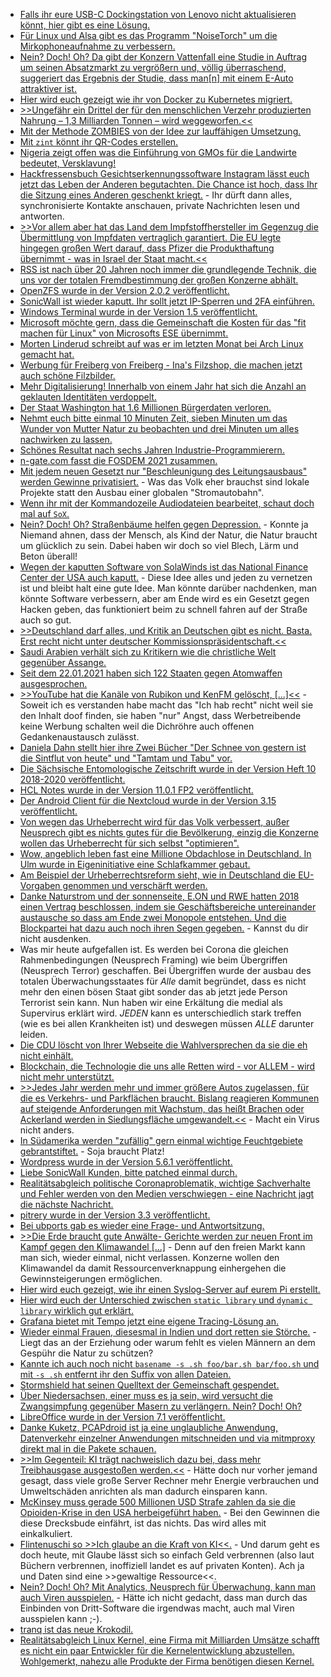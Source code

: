 * [Falls ihr eure USB-C Dockingstation von Lenovo nicht aktualisieren könnt, hier gibt es eine Lösung.](https://forums.lenovo.com/t5/Displays-Options-and-Accessories/Can-t-update-firmware-for-displayport-on-ThinkPad-USB-C-Dock-Gen2/m-p/4506706?page=3#5245822)
* [Für Linux und Alsa gibt es das Programm "NoiseTorch" um die Mirkophoneaufnahme zu verbessern.](https://www.onli-blogging.de/2008/Laermfilter-fuers-Mikrofon-unter-Alsa.html)
* [Nein? Doch! Oh? Da gibt der Konzern Vattenfall eine Studie in Auftrag um seinen Absatzmarkt zu vergrößern und, völlig überraschend, suggeriert das Ergebnis der Studie, dass man[n] mit einem E-Auto attraktiver ist.](https://www.sonnenseite.com/de/mobilitaet/darum-sind-fahrer-von-elektroautos-so-beliebt/)
* [Hier wird euch gezeigt wie ihr von Docker zu Kubernetes migriert.](https://www.opensourcerers.org/2021/02/01/how-to-go-from-docker-to-kubernetes-the-right-way/)
* [>>Ungefähr ein Drittel der für den menschlichen Verzehr produzierten Nahrung – 1,3 Milliarden Tonnen – wird weggeworfen.<<](https://netzfrauen.org/2021/02/01/foodwaste-6/)
* [Mit der Methode ZOMBIES von der Idee zur lauffähigen Umsetzung.](https://opensource.com/article/21/2/development-guide)
* [Mit `zint` könnt ihr QR-Codes erstellen.](https://opensource.com/article/21/2/zint-barcode-generator)
* [Nigeria zeigt offen was die Einführung von GMOs für die Landwirte bedeutet, Versklavung!](https://netzfrauen.org/2021/02/01/nigeria-4/)
* [Hackfressensbuch Gesichtserkennungssoftware Instagram lässt euch jetzt das Leben der Anderen begutachten. Die Chance ist hoch, dass Ihr die Sitzung eines Anderen geschenkt kriegt.](https://blog.fefe.de/?ts=9ee93b1b) - Ihr dürft dann alles, synchronisierte Kontakte anschauen, private Nachrichten lesen und antworten.
* [>>Vor allem aber hat das Land dem Impfstoffhersteller im Gegenzug die Übermittlung von Impfdaten vertraglich garantiert. Die EU legte hingegen großen Wert darauf, dass Pfizer die Produkthaftung übernimmt - was in Israel der Staat macht.<<](https://blog.fefe.de/?ts=9ee93b9a)
* [RSS ist nach über 20 Jahren noch immer die grundlegende Technik, die uns vor der totalen Fremdbestimmung der großen Konzerne abhält.](https://cloud.bazzline.net/index.php/apps/news/#/items/unread)
* [OpenZFS wurde in der Version 2.0.2 veröffentlicht.](https://www.phoronix.com/scan.php?page=news_item&px=OpenZFS-2.0.2-Released)
* [SonicWall ist wieder kaputt. Ihr sollt jetzt IP-Sperren und 2FA einführen.](https://www.bleepingcomputer.com/news/security/sonicwall-sma-100-zero-day-exploit-actively-used-in-the-wild/)
* [Windows Terminal wurde in der Version 1.5 veröffentlicht.](https://www.windowspro.de/news/windows-terminal-16-preview-erhaelt-gui-fuer-einstellungen-v15-nun-offizielles-release/04697)
* [Microsoft möchte gern, dass die Gemeinschaft die Kosten für das "fit machen für Linux" von Microsofts ESE übernimmt.](https://www.phoronix.com/scan.php?page=news_item&px=MS-ESE-Open-Source)
* [Morten Linderud schreibt auf was er im letzten Monat bei Arch Linux gemacht hat.](https://linderud.dev/blog/foss-activities-in-january-2020/)
* [Werbung für Freiberg von Freiberg - Ina's Filzshop, die machen jetzt auch schöne Filzbilder.](https://www.inasfilzshop.de/de/)
* [Mehr Digitalisierung! Innerhalb von einem Jahr hat sich die Anzahl an geklauten Identitäten verdoppelt.](https://www.bleepingcomputer.com/news/security/us-govt-number-of-identity-theft-reports-doubled-last-year/)
* [Der Staat Washington hat 1.6 Millionen Bürgerdaten verloren.](https://www.bleepingcomputer.com/news/security/data-breach-exposes-16-million-washington-unemployment-claims/)
* [Nehmt euch bitte einmal 10 Minuten Zeit, sieben Minuten um das Wunder von Mutter Natur zu beobachten und drei Minuten um alles nachwirken zu lassen.](https://www.nationalgeographic.com/animals/2019/02/time-lapse-film-shows-salamander-development/)
* [Schönes Resultat nach sechs Jahren Industrie-Programmierern.](https://chriskiehl.com/article/thoughts-after-6-years)
* [n-gate.com fasst die FOSDEM 2021 zusammen.](http://n-gate.com/fosdem/2021/02/01/0/)
* [Mit jedem neuen Gesetzt nur "Beschleunigung des Leitungsausbaus" werden Gewinne privatisiert.](https://www.sonnenseite.com/de/energie/oekostromausbau-schnellerer-ausbau-statt-mehr-lange-leitungen/) - Was das Volk eher brauchst sind lokale Projekte statt den Ausbau einer globalen "Stromautobahn".
* [Wenn ihr mit der Kommandozeile Audiodateien bearbeitet, schaut doch mal auf `SoX`.](https://opensource.com/article/20/2/linux-sox)
* [Nein? Doch! Oh? Straßenbäume helfen gegen Depression.](https://www.sonnenseite.com/de/wissenschaft/strassenbaeume-als-mittel-gegen-depressionen/) - Konnte ja Niemand ahnen, dass der Mensch, als Kind der Natur, die Natur braucht um glücklich zu sein. Dabei haben wir doch so viel Blech, Lärm und Beton überall!
* [Wegen der kaputten Software von SolaWinds ist das National Finance Center der USA auch kaputt.](https://www.bleepingcomputer.com/news/security/us-federal-payroll-agency-hacked-using-solarwinds-software-flaw/) - Diese Idee alles und jeden zu vernetzen ist und bleibt halt eine gute Idee. Man könnte darüber nachdenken, man könnte Software verbessern, aber am Ende wird es ein Gesetzt gegen Hacken geben, das funktioniert beim zu schnell fahren auf der Straße auch so gut.
* [>>Deutschland darf alles, und Kritik an Deutschen gibt es nicht. Basta. Erst recht nicht unter deutscher Kommissionspräsidentschaft.<<](https://martinsonneborn.de/aus-dem-naehkasten-der-kommission/)
* [Saudi Arabien verhält sich zu Kritikern wie die christliche Welt gegenüber Assange.](https://netzfrauen.org/2021/02/02/saudi-arabia-4/)
* [Seit dem 22.01.2021 haben sich 122 Staaten gegen Atomwaffen ausgesprochen.](https://weltnetz.tv/video/2448-atomwaffenverbotsvertrag-unterzeichnen)
* [>>YouTube hat die Kanäle von Rubikon und KenFM gelöscht, [...]<<](https://weltnetz.tv/video/2445-youtube-schmeisst-kenfm-raus) - Soweit ich es verstanden habe macht das "Ich hab recht" nicht weil sie den Inhalt doof finden, sie haben "nur" Angst, dass Werbetreibende keine Werbung schalten weil die Dichröhre auch offenen Gedankenaustausch zulässt.
* [Daniela Dahn stellt hier ihre Zwei Bücher "Der Schnee von gestern ist die Sintflut von heute" und "Tamtam und Tabu" vor.](https://weltnetz.tv/video/2432-ddr-schnee-von-gestern)
* [Die Sächsische Entomologische Zeitschrift wurde in der Version Heft 10 2018-2020 veröffentlicht.](https://sachsen.nabu.de/tiereundpflanzen/insektenundspinnen/29340.html)
* [HCL Notes wurde in der Version 11.0.1 FP2 veröffentlicht.](https://support.hcltechsw.com/csm?id=kb_article&sysparm_article=KB0086867&sys_kb_id=f9e514f11b42a8d0a2f48661cd4bcb0d)
* [Der Android Client für die Nextcloud wurde in der Version 3.15 veröffentlicht.](https://nextcloud.com/blog/android-client-3-15-is-here-bringing-ui-improvements-a-new-media-view-and-over-120-fixes-to-the-users/)
* [Von wegen das Urheberrecht wird für das Volk verbessert, außer Neusprech gibt es nichts gutes für die Bevölkerung, einzig die Konzerne wollen das Urheberrecht für sich selbst "optimieren".](https://netzpolitik.org/2021/lobbyismus-und-kampagnen-neues-gezerre-um-die-urheberrechtsreform/)
* [Wow, angeblich leben fast eine Millione Obdachlose in Deutschland. In Ulm wurde in Eigeninitiative eine Schlafkammer gebaut.](https://netzfrauen.org/2021/02/02/germany/)
* [Am Beispiel der Urheberrechtsreform sieht, wie in Deutschland die EU-Vorgaben genommen und verschärft werden.](https://freiheitsrechte.org/julia-reda-zur-urheberrechtsreform/)
* [Danke Naturstrom und der sonnenseite, E.ON und RWE hatten 2018 einen Vertrag beschlossen, indem sie Geschäftsbereiche untereinander austausche so dass am Ende zwei Monopole entstehen. Und die Blockpartei hat dazu auch noch ihren Segen gegeben.](https://www.sonnenseite.com/de/wirtschaft/naturstrom-statement-zur-zweiten-klage-gegen-den-e-on-rwe-deal/) - Kannst du dir nicht ausdenken.
* Was mir heute aufgefallen ist. Es werden bei Corona die gleichen Rahmenbedingungen (Neusprech Framing) wie beim Übergriffen (Neusprech Terror) geschaffen. Bei Übergriffen wurde der ausbau des totalen Überwachungsstaates für *Alle* damit begründet, dass es nicht mehr den einen bösen Staat gibt sonder das ab jetzt jede Person Terrorist sein kann. Nun haben wir eine Erkältung die medial als Supervirus erklärt wird. *JEDEN* kann es unterschiedlich stark treffen (wie es bei allen Krankheiten ist) und deswegen müssen *ALLE* darunter leiden.
* [Die CDU löscht von Ihrer Webseite die Wahlversprechen da sie die eh nicht einhält.](https://twitter.com/Senficon/status/1357009946471260160)
* [Blockchain, die Technologie die uns alle Retten wird - vor ALLEM - wird nicht mehr unterstützt.](https://blog.fefe.de/?ts=a2fcd932)
* [>>Jedes Jahr werden mehr und immer größere Autos zugelassen, für die es Verkehrs- und Parkflächen braucht. Bislang reagieren Kommunen auf steigende Anforderungen mit Wachstum, das heißt Brachen oder Ackerland werden in Siedlungsfläche umgewandelt.<<](https://www.sonnenseite.com/de/umwelt/staedte-im-kampf-gegen-ressourcenverbrauch-und-klimawandel/) - Macht ein Virus nicht anders.
* [In Südamerika werden "zufällig" gern einmal wichtige Feuchtgebiete gebrantstiftet.](https://www.sonnenseite.com/de/umwelt/weltnaturerbe-in-flammen/) - Soja braucht Platz!
* [Wordpress wurde in der Version 5.6.1 veröffentlicht.](https://wordpress.org/news/2021/02/wordpress-5-6-1-maintenance-release/)
* [Liebe SonicWall Kunden, bitte patched einmal durch.](https://www.bleepingcomputer.com/news/security/sonicwall-fixes-actively-exploited-sma-100-zero-day-vulnerability/)
* [Realitätsabgleich politische Coronaproblematik, wichtige Sachverhalte und Fehler werden von den Medien verschwiegen - eine Nachricht jagt die nächste Nachricht.](https://horstschulte.com/2021/arm-an-geist-dickes-portemonnaie/)
* [pitrery wurde in der Version 3.3 veröffentlicht.](https://www.postgresql.org/about/news/pitrery-33-released-2145/)
* [Bei ubports gab es wieder eine Frage- und Antwortsitzung.](https://ubports.com/de/blog/ubports-blogs-nachrichten-1/post/ubuntu-touch-q-a-93-3739)
* [>>Die Erde braucht gute Anwälte- Gerichte werden zur neuen Front im Kampf gegen den Klimawandel [...]](https://netzfrauen.org/2021/02/03/climatechange-12/) - Denn auf den freien Markt kann man sich, wieder einmal, nicht verlassen. Konzerne wollen den Klimawandel da damit Ressourcenverknappung einhergehen die Gewinnsteigerungen ermöglichen.
* [Hier wird euch gezeigt, wie ihr einen Syslog-Server auf eurem Pi erstellt.](https://pimylifeup.com/raspberry-pi-syslog-server/)
* [Hier wird euch der Unterschied zwischen `static library` und `dynamic library` wirklich gut erklärt.](https://opensource.com/article/21/2/linux-software-libraries)
* [Grafana bietet mit Tempo jetzt eine eigene Tracing-Lösung an.](https://opensource.com/article/21/2/tempo-distributed-tracing)
* [Wieder einmal Frauen, diesesmal in Indien und dort retten sie Störche.](https://netzfrauen.org/2021/02/04/india-19/) - Liegt das an der Erziehung oder warum fehlt es vielen Männern an dem Gespühr die Natur zu schützen?
* [Kannte ich auch noch nicht `basename -s .sh foo/bar.sh bar/foo.sh` und mit `-s .sh` entfernt ihr den Suffix von allen Dateien.](https://www.putorius.net/linux-basename-command-examples.html)
* [Stormshield hat seinen Quelltext der Gemeinschaft gespendet.](https://www.bleepingcomputer.com/news/security/hackers-steal-stormshield-firewall-source-code-in-data-breach/)
* [Über Niedersachsen, einer muss es ja sein, wird versucht die Zwangsimpfung gegenüber Masern zu verlängern. Nein? Doch! Oh?](https://initiative-freie-impfentscheidung.de/masernschutzgesetz-verlaengerung-der-uebergangsfrist-geplant/)
* [LibreOffice wurde in der Version 7.1 veröffentlicht.](https://www.admin-magazin.de/News/LibreOffice-7.1-Community-erschienen)
* [Danke Kuketz, PCAPdroid ist ja eine unglaubliche Anwendung, Datenverkehr einzelner Anwendungen mitschneiden und via mitmproxy direkt mal in die Pakete schauen.](https://www.kuketz-blog.de/pcapdroid-android-netzwerkverkehr-ohne-root-mitschneiden/)
* [>>Im Gegenteil: KI trägt nachweislich dazu bei, dass mehr Treibhausgase ausgestoßen werden.<<](https://netzpolitik.org/2021/ki-und-klimawandel-falsche-versprechen/) - Hätte doch nur vorher jemand gesagt, dass viele große Server Rechner mehr Energie verbrauchen und Umweltschäden anrichten als man dadurch einsparen kann.
* [McKinsey muss gerade 500 Millionen USD Strafe zahlen da sie die Opioiden-Krise in den USA herbeigeführt haben.](https://blog.fefe.de/?ts=9ee2b7ae) - Bei den Gewinnen die diese Drecksbude einfährt, ist das nichts. Das wird alles mit einkalkuliert.
* [Flintenuschi so >>Ich glaube an die Kraft von KI<<.](https://blog.fefe.de/?ts=9ee28a1a) - Und darum geht es doch heute, mit Glaube lässt sich so einfach Geld verbrennen (also laut Büchern verbrennen, inoffiziell landet es auf privaten Konten). Ach ja und Daten sind eine >>gewaltige Ressource<<.
* [Nein? Doch! Oh? Mit Analytics, Neusprech für Überwachung, kann man auch Viren ausspielen.](https://blog.fefe.de/?ts=9ee52e13) - Hätte ich nicht gedacht, dass man durch das Einbinden von Dritt-Software die irgendwas macht, auch mal Viren ausspielen kann ;-).
* [tranq ist das neue Krokodil.](https://netzfrauen.org/2021/02/05/drugs/)
* [Realitätsabgleich Linux Kernel, eine Firma mit Milliarden Umsätze schafft es nicht ein paar Entwickler für die Kernelentwicklung abzustellen. Wohlgemerkt, nahezu alle Produkte der Firma benötigen diesen Kernel.](https://www.phoronix.com/scan.php?page=news_item&px=Easy-To-Test-Kernel-Stable-RCs)
